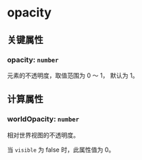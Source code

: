 # opacity

## 关键属性

### opacity: `number`

元素的不透明度，取值范围为 0 ～ 1， 默认为 1。

## 计算属性

### worldOpacity: `number`

相对世界视图的不透明度。

当 `visible` 为 false 时，此属性值为 0。
